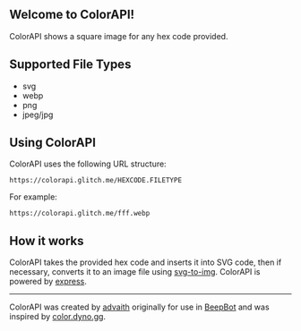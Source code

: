 ## Welcome to ColorAPI!
ColorAPI shows a square image for any hex code provided.

## Supported File Types

- svg
- webp
- png
- jpeg/jpg

## Using ColorAPI
ColorAPI uses the following URL structure:
```
https://colorapi.glitch.me/HEXCODE.FILETYPE
```

For example:
```
https://colorapi.glitch.me/fff.webp
```

## How it works
ColorAPI takes the provided hex code and inserts it into SVG code, then if necessary, converts it to an image file using [svg-to-img](https://npmjs.org/package/svg-to-img). ColorAPI is powered by [express](https://expressjs.com).

---

ColorAPI was created by [advaith](https://advaith.fun) originally for use in [BeepBot](https://beepsite.glitch.me) and was inspired by [color.dyno.gg](https://color.dyno.gg/color/fff/256x256.png).